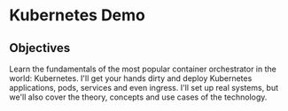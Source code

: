 # Kubernetes Demo

## Objectives

Learn the fundamentals of the most popular container orchestrator in the world:
Kubernetes. I'll get your hands dirty and deploy Kubernetes applications,
pods, services and even ingress. I'll set up real
systems, but we'll also cover the theory, concepts and use cases of the
technology.
